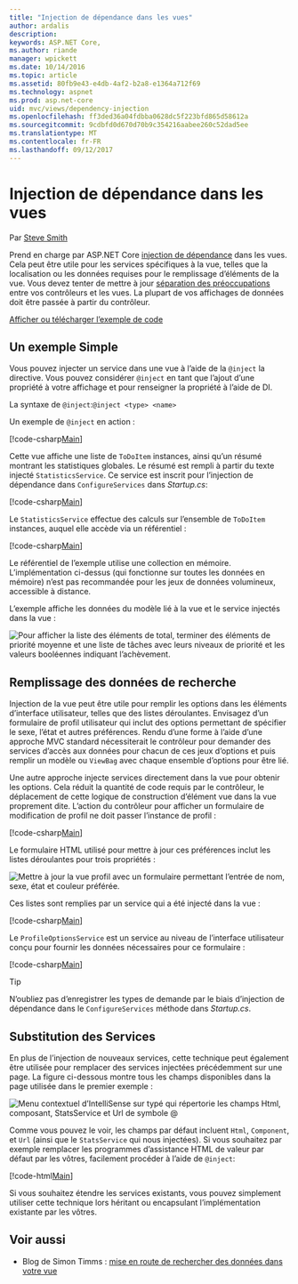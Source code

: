 ```yaml
---
title: "Injection de dépendance dans les vues"
author: ardalis
description: 
keywords: ASP.NET Core,
ms.author: riande
manager: wpickett
ms.date: 10/14/2016
ms.topic: article
ms.assetid: 80fb9e43-e4db-4af2-b2a8-e1364a712f69
ms.technology: aspnet
ms.prod: asp.net-core
uid: mvc/views/dependency-injection
ms.openlocfilehash: ff3ded36a04fdbba0628dc5f223bfd865d58612a
ms.sourcegitcommit: 9cdbfd0d670d70b9c354216aabee260c52dad5ee
ms.translationtype: MT
ms.contentlocale: fr-FR
ms.lasthandoff: 09/12/2017
---
```

# <a name="dependency-injection-into-views"></a>Injection de dépendance dans les vues

Par [Steve Smith](https://ardalis.com/)

Prend en charge par ASP.NET Core [injection de dépendance](xref:fundamentals/dependency-injection) dans les vues. Cela peut être utile pour les services spécifiques à la vue, telles que la localisation ou les données requises pour le remplissage d’éléments de la vue. Vous devez tenter de mettre à jour [séparation des préoccupations](http://deviq.com/separation-of-concerns/) entre vos contrôleurs et les vues. La plupart de vos affichages de données doit être passée à partir du contrôleur.

[Afficher ou télécharger l’exemple de code](https://github.com/aspnet/Docs/tree/master/aspnetcore/mvc/views/dependency-injection/sample)

## <a name="a-simple-example"></a>Un exemple Simple

Vous pouvez injecter un service dans une vue à l’aide de la `@inject` la directive. Vous pouvez considérer `@inject` en tant que l’ajout d’une propriété à votre affichage et pour renseigner la propriété à l’aide de DI.

La syntaxe de `@inject`:`@inject <type> <name>`

Un exemple de `@inject` en action :

[!code-csharp[Main](../../mvc/views/dependency-injection/sample/src/ViewInjectSample/Views/ToDo/Index.cshtml?highlight=4,5,15,16,17)]

Cette vue affiche une liste de `ToDoItem` instances, ainsi qu’un résumé montrant les statistiques globales. Le résumé est rempli à partir du texte injecté `StatisticsService`. Ce service est inscrit pour l’injection de dépendance dans `ConfigureServices` dans *Startup.cs*:

[!code-csharp[Main](../../mvc/views/dependency-injection/sample/src/ViewInjectSample/Startup.cs?highlight=6,7&range=15-22)]

Le `StatisticsService` effectue des calculs sur l’ensemble de `ToDoItem` instances, auquel elle accède via un référentiel :

[!code-csharp[Main](../../mvc/views/dependency-injection/sample/src/ViewInjectSample/Model/Services/StatisticsService.cs?highlight=15,20,26)]

Le référentiel de l’exemple utilise une collection en mémoire. L’implémentation ci-dessus (qui fonctionne sur toutes les données en mémoire) n’est pas recommandée pour les jeux de données volumineux, accessible à distance.

L’exemple affiche les données du modèle lié à la vue et le service injectés dans la vue :

![Pour afficher la liste des éléments de total, terminer des éléments de priorité moyenne et une liste de tâches avec leurs niveaux de priorité et les valeurs booléennes indiquant l’achèvement.](dependency-injection/_static/screenshot.png)

## <a name="populating-lookup-data"></a>Remplissage des données de recherche

Injection de la vue peut être utile pour remplir les options dans les éléments d’interface utilisateur, telles que des listes déroulantes. Envisagez d’un formulaire de profil utilisateur qui inclut des options permettant de spécifier le sexe, l’état et autres préférences. Rendu d’une forme à l’aide d’une approche MVC standard nécessiterait le contrôleur pour demander des services d’accès aux données pour chacun de ces jeux d’options et puis remplir un modèle ou `ViewBag` avec chaque ensemble d’options pour être lié.

Une autre approche injecte services directement dans la vue pour obtenir les options. Cela réduit la quantité de code requis par le contrôleur, le déplacement de cette logique de construction d’élément vue dans la vue proprement dite. L’action du contrôleur pour afficher un formulaire de modification de profil ne doit passer l’instance de profil :

[!code-csharp[Main](../../mvc/views/dependency-injection/sample/src/ViewInjectSample/Controllers/ProfileController.cs?highlight=9,19)]

Le formulaire HTML utilisé pour mettre à jour ces préférences inclut les listes déroulantes pour trois propriétés :

![Mettre à jour la vue profil avec un formulaire permettant l’entrée de nom, sexe, état et couleur préférée.](dependency-injection/_static/updateprofile.png)

Ces listes sont remplies par un service qui a été injecté dans la vue :

[!code-csharp[Main](../../mvc/views/dependency-injection/sample/src/ViewInjectSample/Views/Profile/Index.cshtml?highlight=4,16,17,21,22,26,27)]

Le `ProfileOptionsService` est un service au niveau de l’interface utilisateur conçu pour fournir les données nécessaires pour ce formulaire :

[!code-csharp[Main](../../mvc/views/dependency-injection/sample/src/ViewInjectSample/Model/Services/ProfileOptionsService.cs?highlight=7,13,24)]

>[!TIP]
> N’oubliez pas d’enregistrer les types de demande par le biais d’injection de dépendance dans le `ConfigureServices` méthode dans *Startup.cs*.

## <a name="overriding-services"></a>Substitution des Services

En plus de l’injection de nouveaux services, cette technique peut également être utilisée pour remplacer des services injectées précédemment sur une page. La figure ci-dessous montre tous les champs disponibles dans la page utilisée dans le premier exemple :

![Menu contextuel d’IntelliSense sur typé qui répertorie les champs Html, composant, StatsService et Url de symbole @](dependency-injection/_static/razor-fields.png)

Comme vous pouvez le voir, les champs par défaut incluent `Html`, `Component`, et `Url` (ainsi que le `StatsService` qui nous injectées). Si vous souhaitez par exemple remplacer les programmes d’assistance HTML de valeur par défaut par les vôtres, facilement procéder à l’aide de `@inject`:

[!code-html[Main](../../mvc/views/dependency-injection/sample/src/ViewInjectSample/Views/Helper/Index.cshtml?highlight=3,11)]

Si vous souhaitez étendre les services existants, vous pouvez simplement utiliser cette technique lors héritant ou encapsulant l’implémentation existante par les vôtres.

## <a name="see-also"></a>Voir aussi

* Blog de Simon Timms : [mise en route de rechercher des données dans votre vue](http://blog.simontimms.com/2015/06/09/getting-lookup-data-into-you-view/)
